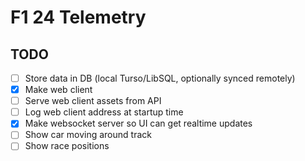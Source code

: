 # F1 24 Telemetry

## TODO

- [ ] Store data in DB (local Turso/LibSQL, optionally synced remotely)
- [X] Make web client
- [ ] Serve web client assets from API
- [ ] Log web client address at startup time
- [X] Make websocket server so UI can get realtime updates
- [ ] Show car moving around track
- [ ] Show race positions
